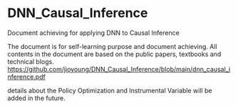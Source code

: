 # DNN_Causal_Inference
Document achieving for applying DNN to Causal Inference

The document is for self-learning purpose and document achieving. All contents in the document are based on the public papers, textbooks and technical blogs.
https://github.com/jioyoung/DNN_Causal_Inference/blob/main/dnn_causal_inference.pdf

details about the Policy Optimization and Instrumental Variable will be added in the future. 

